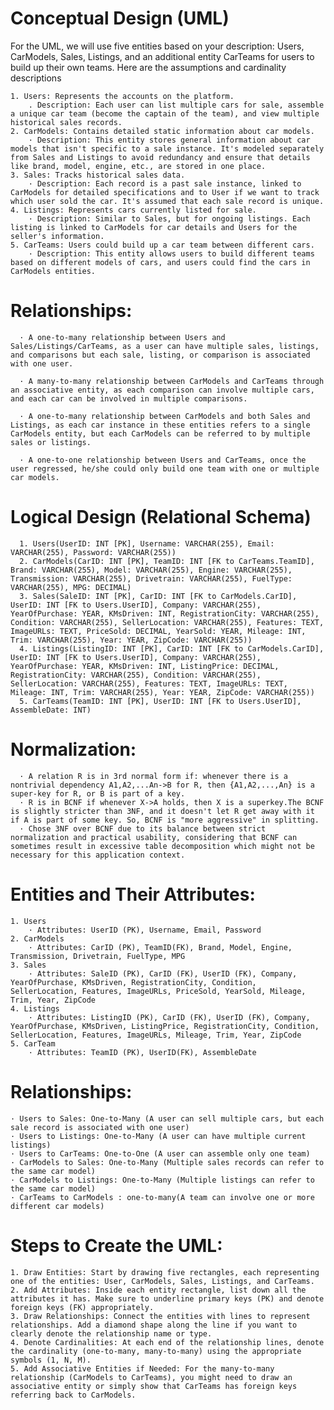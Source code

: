 # Conceptual Design (UML)
For the UML, we will use five entities based on your description: Users, CarModels, Sales, Listings, and an additional entity CarTeams for users to build up their own teams. Here are the assumptions and cardinality descriptions

    1. Users: Represents the accounts on the platform.
        . Description: Each user can list multiple cars for sale, assemble a unique car team (become the captain of the team), and view multiple historical sales records.
    2. CarModels: Contains detailed static information about car models.
        · Description: This entity stores general information about car models that isn't specific to a sale instance. It's modeled separately from Sales and Listings to avoid redundancy and ensure that details like brand, model, engine, etc., are stored in one place.
    3. Sales: Tracks historical sales data.
        · Description: Each record is a past sale instance, linked to CarModels for detailed specifications and to User if we want to track which user sold the car. It's assumed that each sale record is unique.
    4. Listings: Represents cars currently listed for sale.
        · Description: Similar to Sales, but for ongoing listings. Each listing is linked to CarModels for car details and Users for the seller's information.
    5. CarTeams: Users could build up a car team between different cars.
        · Description: This entity allows users to build different teams based on different models of cars, and users could find the cars in CarModels entities.


# Relationships:
      · A one-to-many relationship between Users and Sales/Listings/CarTeams, as a user can have multiple sales, listings, and comparisons but each sale, listing, or comparison is associated with one user.

      · A many-to-many relationship between CarModels and CarTeams through an associative entity, as each comparison can involve multiple cars, and each car can be involved in multiple comparisons.

      · A one-to-many relationship between CarModels and both Sales and Listings, as each car instance in these entities refers to a single CarModels entity, but each CarModels can be referred to by multiple sales or listings.

      · A one-to-one relationship between Users and CarTeams, once the user regressed, he/she could only build one team with one or multiple car models.


# Logical Design (Relational Schema)
      1. Users(UserID: INT [PK], Username: VARCHAR(255), Email: VARCHAR(255), Password: VARCHAR(255))
      2. CarModels(CarID: INT [PK], TeamID: INT [FK to CarTeams.TeamID], Brand: VARCHAR(255), Model: VARCHAR(255), Engine: VARCHAR(255), Transmission: VARCHAR(255), Drivetrain: VARCHAR(255), FuelType: VARCHAR(255), MPG: DECIMAL)
      3. Sales(SaleID: INT [PK], CarID: INT [FK to CarModels.CarID], UserID: INT [FK to Users.UserID], Company: VARCHAR(255), YearOfPurchase: YEAR, KMsDriven: INT, RegistrationCity: VARCHAR(255), Condition: VARCHAR(255), SellerLocation: VARCHAR(255), Features: TEXT, ImageURLs: TEXT, PriceSold: DECIMAL, YearSold: YEAR, Mileage: INT, Trim: VARCHAR(255), Year: YEAR, ZipCode: VARCHAR(255))
      4. Listings(ListingID: INT [PK], CarID: INT [FK to CarModels.CarID], UserID: INT [FK to Users.UserID], Company: VARCHAR(255), YearOfPurchase: YEAR, KMsDriven: INT, ListingPrice: DECIMAL, RegistrationCity: VARCHAR(255), Condition: VARCHAR(255), SellerLocation: VARCHAR(255), Features: TEXT, ImageURLs: TEXT, Mileage: INT, Trim: VARCHAR(255), Year: YEAR, ZipCode: VARCHAR(255))
      5. CarTeams(TeamID: INT [PK], UserID: INT [FK to Users.UserID], AssembleDate: INT)

# Normalization:
      · A relation R is in 3rd normal form if: whenever there is a nontrivial dependency A1,A2,...An->B for R, then {A1,A2,...,An} is a super-key for R, or B is part of a key.
      · R is in BCNF if whenever X->A holds, then X is a superkey.The BCNF is slightly stricter than 3NF, and it doesn't let R get away with it if A is part of some key. So, BCNF is "more aggressive" in splitting.
      · Chose 3NF over BCNF due to its balance between strict normalization and practical usability, considering that BCNF can sometimes result in excessive table decomposition which might not be necessary for this application context.
 
 

# Entities and Their Attributes:
    1. Users
        · Attributes: UserID (PK), Username, Email, Password
    2. CarModels
        · Attributes: CarID (PK), TeamID(FK), Brand, Model, Engine, Transmission, Drivetrain, FuelType, MPG
    3. Sales
        · Attributes: SaleID (PK), CarID (FK), UserID (FK), Company, YearOfPurchase, KMsDriven, RegistrationCity, Condition, SellerLocation, Features, ImageURLs, PriceSold, YearSold, Mileage, Trim, Year, ZipCode
    4. Listings
        · Attributes: ListingID (PK), CarID (FK), UserID (FK), Company, YearOfPurchase, KMsDriven, ListingPrice, RegistrationCity, Condition, SellerLocation, Features, ImageURLs, Mileage, Trim, Year, ZipCode
    5. CarTeam
        · Attributes: TeamID (PK), UserID(FK), AssembleDate

# Relationships:
    · Users to Sales: One-to-Many (A user can sell multiple cars, but each sale record is associated with one user)
    · Users to Listings: One-to-Many (A user can have multiple current listings)
    · Users to CarTeams: One-to-One (A user can assemble only one team)
    · CarModels to Sales: One-to-Many (Multiple sales records can refer to the same car model)
    · CarModels to Listings: One-to-Many (Multiple listings can refer to the same car model)
    · CarTeams to CarModels : one-to-many(A team can involve one or more different car models)

# Steps to Create the UML:
    1. Draw Entities: Start by drawing five rectangles, each representing one of the entities: User, CarModels, Sales, Listings, and CarTeams.
    2. Add Attributes: Inside each entity rectangle, list down all the attributes it has. Make sure to underline primary keys (PK) and denote foreign keys (FK) appropriately.
    3. Draw Relationships: Connect the entities with lines to represent relationships. Add a diamond shape along the line if you want to clearly denote the relationship name or type.
    4. Denote Cardinalities: At each end of the relationship lines, denote the cardinality (one-to-many, many-to-many) using the appropriate symbols (1, N, M).
    5. Add Associative Entities if Needed: For the many-to-many relationship (CarModels to CarTeams), you might need to draw an associative entity or simply show that CarTeams has foreign keys referring back to CarModels.
 
